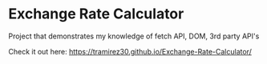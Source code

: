 # Exchange Rate Calculator 

Project that demonstrates my knowledge of fetch API, DOM, 3rd party API's

Check it out here: https://tramirez30.github.io/Exchange-Rate-Calculator/

